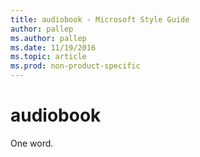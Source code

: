 ```yaml
---
title: audiobook - Microsoft Style Guide
author: pallep
ms.author: pallep
ms.date: 11/19/2016
ms.topic: article
ms.prod: non-product-specific
---
```


# audiobook

One word.
